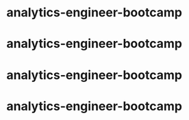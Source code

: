 # analytics-engineer-bootcamp
# analytics-engineer-bootcamp
# analytics-engineer-bootcamp
# analytics-engineer-bootcamp
